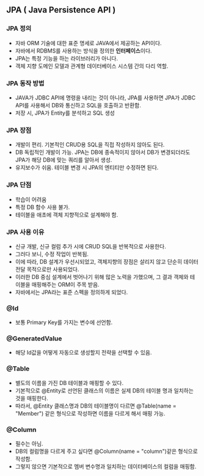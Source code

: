 ## JPA ( Java Persistence API )

### JPA 정의
- 자바 ORM 기술에 대한 표준 명세로 JAVA에서 제공하는 API이다.
- 자바에서 RDBMS를 사용하는 방식을 정의한 **인터페이스**이다.
- JPA는 특정 기능을 하는 라이브러리가 아니다.
- 객체 지향 도메인 모델과 관계형 데이터베이스 시스템 간의 다리 역할.

### JPA 동작 방법
- JAVA가 JDBC API에 명령을 내리는 것이 아니라, JPA를 사용하면 JPA가 JDBC API를 사용해서 DB와 통신하고 SQL을 호출하고 반환함.
- 저장 시, JPA가 Entity를 분석하고 SQL 생성

### JPA 장점
- 개발이 편리. 기본적인 CRUD용 SQL을 직접 작성하지 않아도 된다.
- DB 독립적인 개발이 가능. JPA는 DB에 종속적이지 않아서 DB가 변경되더라도 JPA가 해당 DB에 맞는 쿼리를 알아서 생성.
- 유지보수가 쉬움. 테이블 변경 시 JPA의 엔티티만 수정하면 된다.

### JPA 단점
- 학습이 어려움
- 특정 DB 함수 사용 불가.
- 테이블을 애초에 객체 지향적으로 설계해야 함.

### JPA 사용 이유
- 신규 개발, 신규 컬럼 추가 시에 CRUD SQL을 반복적으로 사용한다.
- 그러다 보니, 수정 작업이 반복됨.
- 이에 따라, DB 설계가 우선시되었고, 객체지향의 장점은 살리지 않고 단순히 데이터 전달 목적으로만 사용되었다.
- 이러한 DB 중심 설계에서 벗어나기 위해 많은 노력을 가했으며, 그 결과 객체와 테이블을 매핑해주는 ORM이 주목 받음.
- 자바에서는 JPA라는 표준 스펙을 정의하게 되었다.

### @Id
- 보통 Primary Key를 가지는 변수에 선언함.

### @GeneratedValue
- 해당 Id값을 어떻게 자동으로 생성할지 전략을 선택할 수 있음.

### @Table
- 별도의 이름을 가진 DB 테이블과 매핑할 수 있다.
- 기본적으로 @Entity로 선언된 클래스의 이름은 실제 DB의 테이블 명과 일치하는 것을 매핑한다.
- 따라서, @Entity 클래스명과 DB의 테이블명이 다르면 @Table(name = "Member") 같은 형식으로 작성하면 이름을 다르게 해서 매핑 가능.

### @Column
- 필수는 아님.
- DB의 컬럼명을 다르게 주고 싶다면 @Column(name = "column")같은 형식으로 작성함.
- 그렇지 않으면 기본적으로 멤버 변수명과 일치하는 데이터베이스의 컬럼을 매핑함.